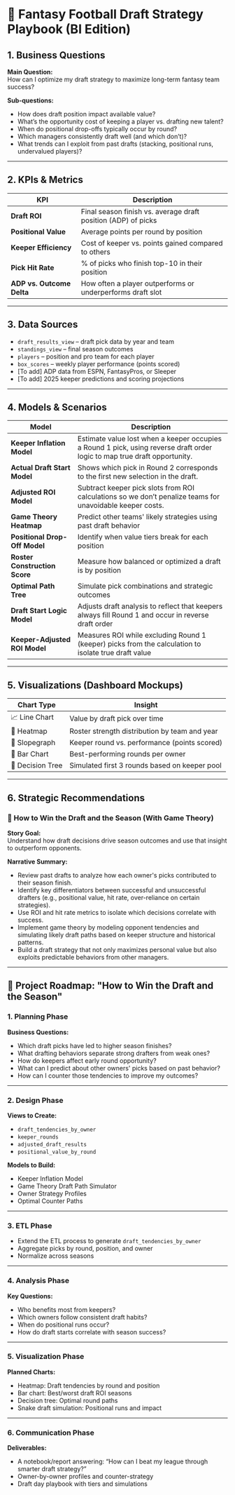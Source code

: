 # 🧠 Fantasy Football Draft Strategy Playbook (BI Edition)

## 1. Business Questions

**Main Question:**  
How can I optimize my draft strategy to maximize long-term fantasy team success?

**Sub-questions:**
- How does draft position impact available value?
- What’s the opportunity cost of keeping a player vs. drafting new talent?
- When do positional drop-offs typically occur by round?
- Which managers consistently draft well (and which don’t)?
- What trends can I exploit from past drafts (stacking, positional runs, undervalued players)?

---

## 2. KPIs & Metrics

| KPI | Description |
|-----|-------------|
| **Draft ROI** | Final season finish vs. average draft position (ADP) of picks |
| **Positional Value** | Average points per round by position |
| **Keeper Efficiency** | Cost of keeper vs. points gained compared to others |
| **Pick Hit Rate** | % of picks who finish top-10 in their position |
| **ADP vs. Outcome Delta** | How often a player outperforms or underperforms draft slot |

---

## 3. Data Sources

- `draft_results_view` – draft pick data by year and team
- `standings_view` – final season outcomes
- `players` – position and pro team for each player
- `box_scores` – weekly player performance (points scored)
- [To add] ADP data from ESPN, FantasyPros, or Sleeper
- [To add] 2025 keeper predictions and scoring projections

---

## 4. Models & Scenarios

| Model | Description |
|-------|-------------|
| **Keeper Inflation Model** | Estimate value lost when a keeper occupies a Round 1 pick, using reverse draft order logic to map true draft opportunity. |
| **Actual Draft Start Model** | Shows which pick in Round 2 corresponds to the first new selection in the draft. |
| **Adjusted ROI Model** | Subtract keeper pick slots from ROI calculations so we don’t penalize teams for unavoidable keeper costs. |
| **Game Theory Heatmap** | Predict other teams' likely strategies using past draft behavior |
| **Positional Drop-Off Model** | Identify when value tiers break for each position |
| **Roster Construction Score** | Measure how balanced or optimized a draft is by position |
| **Optimal Path Tree** | Simulate pick combinations and strategic outcomes |
| **Draft Start Logic Model** | Adjusts draft analysis to reflect that keepers always fill Round 1 and occur in reverse draft order |
| **Keeper-Adjusted ROI Model** | Measures ROI while excluding Round 1 (keeper) picks from the calculation to isolate true draft value |

---

## 5. Visualizations (Dashboard Mockups)

| Chart Type | Insight |
|------------|---------|
| 📈 Line Chart | Value by draft pick over time |
| 🧊 Heatmap | Roster strength distribution by team and year |
| 📐 Slopegraph | Keeper round vs. performance (points scored) |
| 🧱 Bar Chart | Best-performing rounds per owner |
| 🧠 Decision Tree | Simulated first 3 rounds based on keeper pool |

---



## 6. Strategic Recommendations

### 🧠 How to Win the Draft and the Season (With Game Theory)

**Story Goal:**  
Understand how draft decisions drive season outcomes and use that insight to outperform opponents.

**Narrative Summary:**  
- Review past drafts to analyze how each owner's picks contributed to their season finish.
- Identify key differentiators between successful and unsuccessful drafters (e.g., positional value, hit rate, over-reliance on certain strategies).
- Use ROI and hit rate metrics to isolate which decisions correlate with success.
- Implement game theory by modeling opponent tendencies and simulating likely draft paths based on keeper structure and historical patterns.
- Build a draft strategy that not only maximizes personal value but also exploits predictable behaviors from other managers.

---

## 📌 Project Roadmap: "How to Win the Draft and the Season"

### 1. Planning Phase
**Business Questions:**
- Which draft picks have led to higher season finishes?
- What drafting behaviors separate strong drafters from weak ones?
- How do keepers affect early round opportunity?
- What can I predict about other owners' picks based on past behavior?
- How can I counter those tendencies to improve my outcomes?

---

### 2. Design Phase
**Views to Create:**
- `draft_tendencies_by_owner`
- `keeper_rounds`
- `adjusted_draft_results`
- `positional_value_by_round`

**Models to Build:**
- Keeper Inflation Model
- Game Theory Draft Path Simulator
- Owner Strategy Profiles
- Optimal Counter Paths

---

### 3. ETL Phase
- Extend the ETL process to generate `draft_tendencies_by_owner`
- Aggregate picks by round, position, and owner
- Normalize across seasons

---

### 4. Analysis Phase
**Key Questions:**
- Who benefits most from keepers?
- Which owners follow consistent draft habits?
- When do positional runs occur?
- How do draft starts correlate with season success?

---

### 5. Visualization Phase
**Planned Charts:**
- Heatmap: Draft tendencies by round and position
- Bar chart: Best/worst draft ROI seasons
- Decision tree: Optimal round paths
- Snake draft simulation: Positional runs and impact

---

### 6. Communication Phase
**Deliverables:**
- A notebook/report answering: “How can I beat my league through smarter draft strategy?”
- Owner-by-owner profiles and counter-strategy
- Draft day playbook with tiers and simulations

